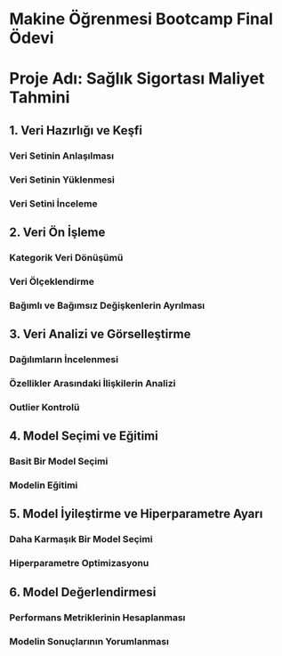 # Makine Öğrenmesi Bootcamp Final Ödevi

# Proje Adı: Sağlık Sigortası Maliyet Tahmini

## 1. Veri Hazırlığı ve Keşfi
### Veri Setinin Anlaşılması
### Veri Setinin Yüklenmesi
### Veri Setini İnceleme

## 2. Veri Ön İşleme
### Kategorik Veri Dönüşümü
### Veri Ölçeklendirme
### Bağımlı ve Bağımsız Değişkenlerin Ayrılması

## 3. Veri Analizi ve Görselleştirme
### Dağılımların İncelenmesi
### Özellikler Arasındaki İlişkilerin Analizi
### Outlier Kontrolü

## 4. Model Seçimi ve Eğitimi
### Basit Bir Model Seçimi
### Modelin Eğitimi

## 5. Model İyileştirme ve Hiperparametre Ayarı
### Daha Karmaşık Bir Model Seçimi
### Hiperparametre Optimizasyonu

## 6. Model Değerlendirmesi
### Performans Metriklerinin Hesaplanması
### Modelin Sonuçlarının Yorumlanması
